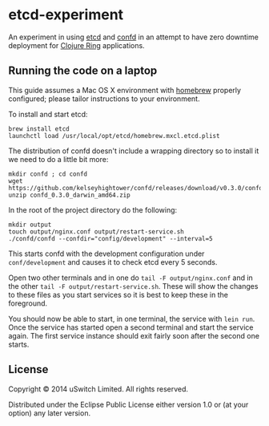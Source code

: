 # etcd-experiment

An experiment in using [etcd](https://github.com/coreos/etcd) and [confd](https://github.com/kelseyhightower/confd) in an attempt to have zero downtime deployment for [Clojure Ring](https://github.com/ring-clojure/ring) applications.

## Running the code on a laptop

This guide assumes a Mac OS X environment with [homebrew](http://brew.sh/) properly configured; please tailor instructions to your environment.

To install and start etcd:

```
brew install etcd
launchctl load /usr/local/opt/etcd/homebrew.mxcl.etcd.plist
```

The distribution of confd doesn't include a wrapping directory so to install it we need to do a little bit more:

```
mkdir confd ; cd confd
wget https://github.com/kelseyhightower/confd/releases/download/v0.3.0/confd_0.3.0_darwin_amd64.zip
unzip confd_0.3.0_darwin_amd64.zip
```

In the root of the project directory do the following:

```
mkdir output
touch output/nginx.conf output/restart-service.sh
./confd/confd --confdir="config/development" --interval=5
```

This starts confd with the development configuration under `conf/development` and causes it to check etcd every 5 seconds.

Open two other terminals and in one do `tail -F output/nginx.conf` and in the other `tail -F output/restart-service.sh`.  These will show the changes to these files as you start services so it is best to keep these in the foreground.

You should now be able to start, in one terminal, the service with `lein run`.  Once the service has started open a second terminal and start the service again.  The first service instance should exit fairly soon after the second one starts.

## License

Copyright © 2014 uSwitch Limited.  All rights reserved.

Distributed under the Eclipse Public License either version 1.0 or (at
your option) any later version.
